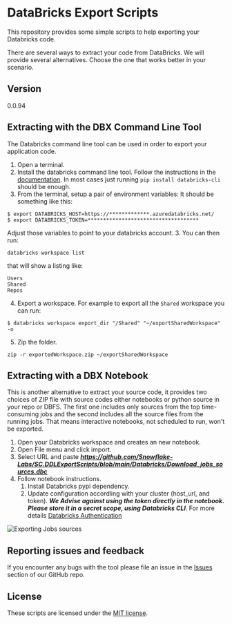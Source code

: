 # DataBricks Export Scripts

This repository provides some simple scripts to help exporting your Databricks code.

There are several ways to extract your code from DataBricks. We will provide several alternatives. Choose the one that works better in your scenario.

## Version
0.0.94

## Extracting with the DBX Command Line Tool

The Databricks command line tool can be used in order to export your application code.
1. Open a terminal.
1. Install the databricks command line tool. Follow the instructions in the [documentation](https://docs.databricks.com/dev-tools/cli/index.html). In most cases just running `pip install databricks-cli` should be enough.
2. From the terminal, setup a pair of environment variables:
It should be something like this:
```
$ export DATABRICKS_HOST=https://*************.azuredatabricks.net/
$ export DATABRICKS_TOKEN=************************************
```
Adjust those variables to point to your databricks account.
3. You can then run:
```
databricks workspace list
```
that will show a listing like:
```
Users
Shared
Repos
```
4. Export a workspace. For example to export all the `Shared` workspace you can run:
```
$ databricks workspace export_dir "/Shared" "~/exportSharedWorkspace" -o
```
5. Zip the folder.
```
zip -r exportedWorkspace.zip ~/exportSharedWorkspace
```

## Extracting with a DBX Notebook

This is another alternative to extract your source code, it provides two choices of ZIP file with source codes either notebooks or python source in your repo or DBFS. The first one includes only sources from the top time-consuming jobs and the second includes all the source files from the running jobs. That means interactive notebooks, not scheduled to run, won't be exported.

1. Open your Databricks workspace and creates an new notebook.
2. Open File menu and click import.
3. Select URL and paste ***https://github.com/Snowflake-Labs/SC.DDLExportScripts/blob/main/Databricks/Download_jobs_sources.dbc***
4. Follow notebook instructions.
   1. Install Databricks pypi dependency.
   2. Update configuration accordling with your cluster (host_url, and token). ***We Advise against using the token directly in the notebook. Please store it in a secret scope, using Databricks CLI***.  For more details [Databricks Authentication](https://docs.databricks.com/dev-tools/api/latest/authentication.html)

 ![Exporting Jobs sources](./images/notebook_export_source_codes.png)

## Reporting issues and feedback

If you encounter any bugs with the tool please file an issue in the
[Issues](https://github.com/Snowflake-Labs/SC.DDLExportScripts/issues) section of our GitHub repo.

## License

These scripts are licensed under the [MIT license](https://github.com/Snowflake-Labs/SC.DDLExportScripts/blob/main/Databricks/License.txt).
